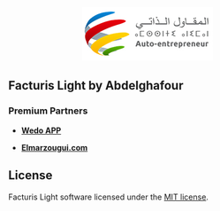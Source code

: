 <p align="center">
    <a href="https://elmarzougui.com" target="_blank">
        <img src="./ae_logo.jpg">
    </a>
</p>

## Facturis Light  by Abdelghafour

### Premium Partners

- **[Wedo APP](https://wedoapp.ma/)**
  
- **[Elmarzougui.com](https://elmarzougui.com/)**


## License

Facturis Light software licensed under the [MIT license](https://opensource.org/licenses/MIT).
